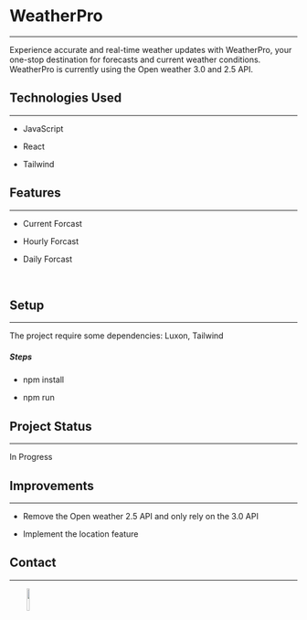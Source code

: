 <h1>WeatherPro</h1>
<hr><p>Experience accurate and real-time weather updates with WeatherPro, your one-stop destination for forecasts and current weather conditions.
WeatherPro is currently using the Open weather 3.0 and 2.5 API.</p><h2>Technologies Used</h2>
<hr><ul>
<li>JavaScript</li>
</ul><ul>
<li>React</li>
</ul><ul>
<li>Tailwind</li>
</ul><h2>Features</h2>
<hr><ul>
<li>Current Forcast</li>
</ul><ul>
<li>Hourly Forcast</li>
</ul><ul>
<li>Daily Forcast</li>
</ul>
<img src="https://i.imgur.com/Tx8ptzX.png" alt="">
<img src="https://i.imgur.com/3F0n7c4.png" alt="">
<h2>Setup</h2>
<hr><p>The project require some dependencies:
Luxon, Tailwind</p><h5>Steps</h5><ul>
<li>npm install</li>
</ul><ul>
<li>npm run</li>
</ul><h2>Project Status</h2>
<hr><p>In Progress</p><h2>Improvements</h2>
<hr><ul>
<li>Remove the Open weather 2.5 API and only rely on the 3.0 API</li>
</ul><ul>
<li>Implement the location feature</li>
</ul><h2>Contact</h2>
<hr><p><span style="margin-right: 30px;"></span><a href="https://github.com/F4KER-X"><img target="_blank" src="https://cdn.jsdelivr.net/gh/devicons/devicon/icons/github/github-original.svg" style="width: 10%;"></a></p>
